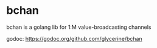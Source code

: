 # bchan
bchan is a golang lib for 1:M value-broadcasting channels

godoc: https://godoc.org/github.com/glycerine/bchan
